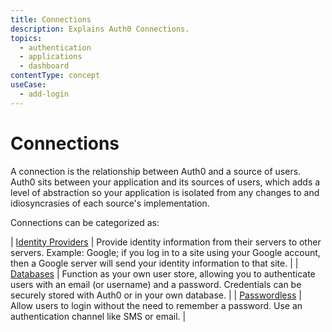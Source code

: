 ```yaml
---
title: Connections
description: Explains Auth0 Connections.
topics:
  - authentication
  - applications
  - dashboard
contentType: concept
useCase:
  - add-login
---
```

# Connections

A connection is the relationship between Auth0 and a source of users. Auth0 sits between your application and its sources of users, which adds a level of abstraction so your application is isolated from any changes to and idiosyncrasies of each source's implementation.

Connections can be categorized as:

| [Identity Providers](/connections/concept/identity-provider) | Provide identity information from their servers to other servers. Example: Google; if you log in to a site using your Google account, then a Google server will send your identity information to that site. |
| [Databases](/connections/concept/database-connection) | Function as your own user store, allowing you to authenticate users with an email (or username) and a password. Credentials can be securely stored with Auth0 or in your own database. |
| [Passwordless](/connections/concept/passwordless) | Allow users to login without the need to remember a password. Use an authentication channel like SMS or email. |
